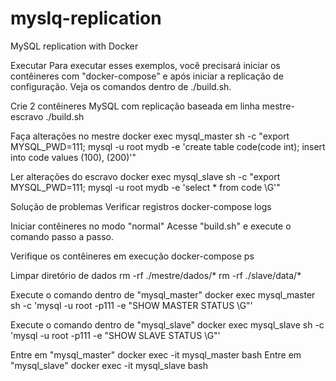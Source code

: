 # myslq-replication
MySQL replication with Docker

Executar
Para executar esses exemplos, você precisará iniciar os contêineres com "docker-compose" e após iniciar a replicação de configuração. Veja os comandos dentro de ./build.sh.

Crie 2 contêineres MySQL com replicação baseada em linha mestre-escravo
./build.sh

Faça alterações no mestre
docker exec mysql_master sh -c "export MYSQL_PWD=111; mysql -u root mydb -e 'create table code(code int); insert into code values (100), (200)'"

Ler alterações do escravo
docker exec mysql_slave sh -c "export MYSQL_PWD=111; mysql -u root mydb -e 'select * from code \G'"

Solução de problemas
Verificar registros
docker-compose logs

Iniciar contêineres no modo "normal"
Acesse "build.sh" e execute o comando passo a passo.

Verifique os contêineres em execução
docker-compose ps

Limpar diretório de dados
rm -rf ./mestre/dados/*
rm -rf ./slave/data/*

Execute o comando dentro de "mysql_master"
docker exec mysql_master sh -c 'mysql -u root -p111 -e "SHOW MASTER STATUS \G"'

Execute o comando dentro de "mysql_slave"
docker exec mysql_slave sh -c 'mysql -u root -p111 -e "SHOW SLAVE STATUS \G"'

Entre em "mysql_master"
docker exec -it mysql_master bash
Entre em "mysql_slave"
docker exec -it mysql_slave bash
